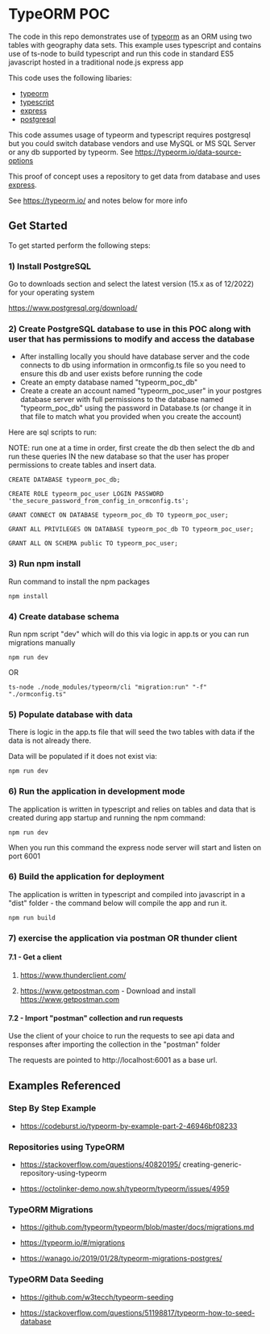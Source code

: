 # TypeORM POC

The code in this repo demonstrates use of [typeorm](https://typeorm.io/) as an ORM using two tables with geography data sets. This example uses typescript and contains use of ts-node to build typescript and run this code in standard ES5 javascript hosted in a traditional node.js express app


This code uses the following libaries:

- [typeorm](https://typeorm.io/)
- [typescript](https://www.typescriptlang.org/)
- [express](https://expressjs.com/)
- [postgresql](https://www.postgresql.org/)

This code assumes usage of typeorm and typescript requires postgresql but you could switch database vendors and use MySQL or MS SQL Server or any db supported by typeorm. See https://typeorm.io/data-source-options

This proof of concept uses a repository to get data from database and uses [express](https://expressjs.com/).

See https://typeorm.io/ and notes below for more info

## Get Started

To get started perform the following steps:

### 1) Install PostgreSQL  

Go to downloads section and select the latest version (15.x as of 12/2022) for your operating system

https://www.postgresql.org/download/

### 2) Create PostgreSQL database to use in this POC along with user that has permissions to modify and access the database

- After installing locally you should have database server and the code connects to db using information in ormconfig.ts file so you need to ensure this db and user exists before running the code
- Create an empty database named "typeorm_poc_db"
- Create a create an account named "typeorm_poc_user" in your postgres database server with full permissions to the database named "typeorm_poc_db" using the password in Database.ts (or change it in that file to match what you provided when you create the account)

Here are sql scripts to run:

NOTE: run one at a time in order, first create the db then select the db and run these queries IN the new database so that the user has proper permissions to create tables and insert data.


```
CREATE DATABASE typeorm_poc_db;

CREATE ROLE typeorm_poc_user LOGIN PASSWORD 'the_secure_password_from_config_in_ormconfig.ts';

GRANT CONNECT ON DATABASE typeorm_poc_db TO typeorm_poc_user;
  
GRANT ALL PRIVILEGES ON DATABASE typeorm_poc_db TO typeorm_poc_user;

GRANT ALL ON SCHEMA public TO typeorm_poc_user;

```

### 3) Run npm install

Run command to install the npm packages

```npm install```

### 4) Create database schema 

Run npm script "dev" which will do this via logic in app.ts or you can run migrations manually

 ```npm run dev```

OR

 ```ts-node ./node_modules/typeorm/cli "migration:run" "-f" "./ormconfig.ts"```

### 5) Populate database with data 

There is logic in the app.ts file that will seed the two tables with data if the data is not already there.

Data will be populated if it does not exist via:

```npm run dev```

### 6) Run the application in development mode

The application is written in typescript and relies on tables and data that is created during app startup and running the npm command:

```npm run dev```

When you run this command the express node server will start and listen on port 6001

### 6) Build the application for deployment

The application is written in typescript and compiled into javascript in a "dist" folder - the command below will compile the app and run it.

```npm run build```

### 7) exercise the application via postman OR thunder client

#### 7.1 - Get a client

1) https://www.thunderclient.com/

2) https://www.getpostman.com - Download and install https://www.getpostman.com 

#### 7.2 - Import "postman" collection and run requests

Use the client of your choice to run the requests to see api data and responses after importing the collection in the "postman" folder

The requests are pointed to http://localhost:6001 as a base url.

## Examples Referenced

### Step By Step Example

- https://codeburst.io/typeorm-by-example-part-2-46946bf08233

### Repositories using TypeORM

- https://stackoverflow.com/questions/40820195/
creating-generic-repository-using-typeorm

- https://octolinker-demo.now.sh/typeorm/typeorm/issues/4959

### TypeORM Migrations

- https://github.com/typeorm/typeorm/blob/master/docs/migrations.md

- https://typeorm.io/#/migrations

- https://wanago.io/2019/01/28/typeorm-migrations-postgres/

### TypeORM Data Seeding

- https://github.com/w3tecch/typeorm-seeding

- https://stackoverflow.com/questions/51198817/typeorm-how-to-seed-database
